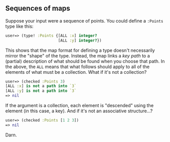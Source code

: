 ## Sequences of maps

Suppose your input were a sequence of points. You could define a `:Points` type like this:

```clojure
user=> (type! :Points {[ALL :x] integer?
                       [ALL :y] integer?})
```

This shows that the map format for defining a type doesn't necessarily
mirror the "shape" of the type. Instead, the map links a *key path* to
a (partial) description of what should be found when you choose that
path. In the above, the `ALL` means that what follows should apply to
all of the elements of what must be a collection. What if it's not a collection?

```clojure
user=> (checked :Points 3)
[ALL :x] is not a path into `3`
[ALL :y] is not a path into `3`
=> nil
```

If the argument is a collection, each element is "descended" using the
element (in this case, a key). And if it's not an associative structure...?

```clojure
user=> (checked :Points [1 2 3])
=> nil
```

Darn.
